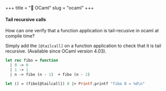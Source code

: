 +++
title = "🐫 OCaml"
slug = "ocaml"
+++

#### Tail recursive calls

How can one verify that a function application is tail-recusive in ocaml at compile time?

Simply add the `[@tailcall]` on a function application to check that it is tail recursive. (Available since OCaml version 4.03).

```ocaml
let rec fibo = function
  | 0 -> 0  
  | 1 -> 1  
  | n -> fibo (n - 1)  + fibo (n - 2)

let () = (fibo[@tailcall]) 8 |> Printf.printf "fibo 8 = %d\n" 
```
